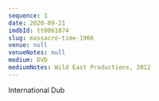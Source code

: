 ```yaml
---
sequence: 1
date: 2020-09-21
imdbId: tt0061074
slug: massacre-time-1966
venue: null
venueNotes: null
medium: DVD
mediumNotes: Wild East Productions, 2012
---
```


International Dub

